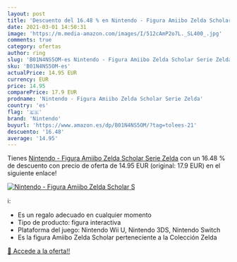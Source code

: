 ```yaml
---
layout: post
title: 'Descuento del 16.48 % en Nintendo - Figura Amiibo Zelda Scholar S'
date: 2021-03-01 14:50:31
image: 'https://m.media-amazon.com/images/I/512cAmP2o7L._SL400_.jpg'
comments: true
category: ofertas
author: ring
slug: 'B01N4NS5OM-es Nintendo - Figura Amiibo Zelda Scholar Serie Zelda'
sku: 'B01N4NS5OM-es'
actualPrice: 14.95 EUR
currency: EUR
price: 14.95
comparePrice: 17.9 EUR
prodname: 'Nintendo - Figura Amiibo Zelda Scholar Serie Zelda'
country: 'es'
flag: '🇪🇸'
brand: 'Nintendo'
buyurl: 'https://www.amazon.es/dp/B01N4NS5OM/?tag=tolees-21'
descuento: '16.48'
average: '14.95'
---
```


Tienes [Nintendo - Figura Amiibo Zelda Scholar Serie Zelda](https://www.amazon.es/dp/B01N4NS5OM/?tag=tolees-21) con un 16.48 % de descuento con precio de oferta de 14.95 EUR (original: 17.9 EUR) en el siguiente enlace!

[![Nintendo - Figura Amiibo Zelda Scholar S](https://m.media-amazon.com/images/I/512cAmP2o7L._SL400_.jpg)](https://www.amazon.es/dp/B01N4NS5OM/?tag=tolees-21)

ℹ️:

- Es un regalo adecuado en cualquier momento
- Tipo de producto: figura interactiva
- Plataforma del juego: Nintendo Wii U, Nintendo 3DS, Nintendo Switch
- Es la figura Amiibo Zelda Scholar perteneciente a la Colección Zelda

[🛒 Accede a la oferta!!](https://www.amazon.es/dp/B01N4NS5OM/?tag=tolees-21)
